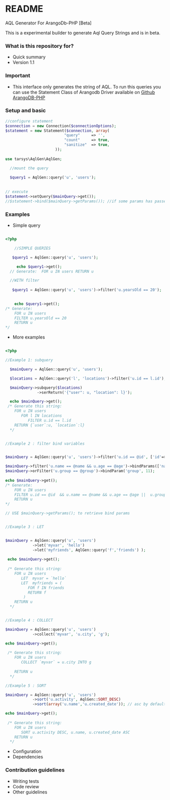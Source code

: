 # README #

AQL Generator For ArangoDb-PHP   [Beta]

This is a experimental builder to generate Aql Query Strings and is in beta.

### What is this repository for? ###

* Quick summary
* Version 1.1

### Important ###

* This interface only generates the string of AQL. To run this queries you can use  the Statement Class of Arangodb Driver available on [Github ArangoDB-PHP](https://github.com/triAGENS/ArangoDB-PHP)

### Setup and basic 
```php
//configure statement
$connection = new Connection($connectionOptions);
$statement = new Statement($connection, array(
                          "query"     => '',
                          "count"     => true,
                          "sanitize"  => true,
                      ));
                      
use tarsys\AqlGen\AqlGen;

  //mount the query
  
  $query1 = AqlGen::query('u', 'users'); 
    
    
// execute 
$statement->setQuery($mainQuery->get());
//$statement->bind($mainQuery->getParams()); //if some params has passed


```


### Examples ###
* Simple query
```php

<?php

    //SIMPLE QUERIES

   $query1 = AqlGen::query('u', 'users'); 

     echo $query1->get();
  // Generate:  FOR u IN users RETURN u

  //WITH filter
   
   $query1 = AqlGen::query('u', 'users')->filter('u.yearsOld == 20');

  
    echo $query1->get();
/* Generate: 
    FOR u IN users 
    FILTER u.yearsOld == 20
    RETURN u
*/

```

* More examples 

```php

<?php

//Example 1: subquery

  $mainQuery = AqlGen::query('u', 'users'); 

  $locations = AqlGen::query('l', 'locations')->filter('u.id == l.id');

  $mainQuery->subquery($locations)
              ->serReturn('{"user": u, "location": l}');

  echo $mainQuery->get();
 /* Generate this string: 
    FOR u IN users 
       FOR l IN locations 
          FILTER u.id == l.id
    RETURN {`user`:u, `location`:l}
  */


//Example 2 : filter bind variables


$mainQuery = AqlGen::query('u', 'users')->filter('u.id == @id', ['id'=> 19]); 

$mainQuery->filter('u.name == @name && u.age == @age')->bindParams(['name'=> 'jhon', 'age' => 20]);
$mainQuery->orFilter('u.group == @group')->bindParam('group', 11);
  
echo $mainQuery->get();
/* Generate: 
    FOR u IN users 
    FILTER u.id == @id  && u.name == @name && u.age == @age ||  u.group == @group
    RETURN u
*/

// USE $mainQuery->getParams(); to retrieve bind params


//Example 3 : LET


$mainQuery = AqlGen::query('u', 'users')
            ->let('myvar', 'hello')
            ->let('myfriends', AqlGen::query('f','friends') );
 
 echo $mainQuery->get();
 
 /* Generate this string: 
    FOR u IN users 
       LET  myvar = `hello`
       LET  myfriends = ( 
          FOR f IN friends 
          RETURN f
        )
    RETURN u
  */


//Example 4 : COLLECT

$mainQuery = AqlGen::query('u', 'users')
            ->collect('myvar', 'u.city', 'g');

echo $mainQuery->get();
 
 /* Generate this string: 
    FOR u IN users 
       COLLECT `myvar` = u.city INTO g
       
    RETURN u
  */

//Example 5 : SORT

$mainQuery = AqlGen::query('u', 'users')
            ->sort('u.activity', AqlGen::SORT_DESC)
            ->sort(array('u.name','u.created_date')); // asc by default

echo $mainQuery->get();
 
 /* Generate this string: 
    FOR u IN users 
       SORT u.activity DESC, u.name, u.created_date ASC
    RETURN u
  */


```



* Configuration
* Dependencies


### Contribution guidelines ###

* Writing tests
* Code review
* Other guidelines

